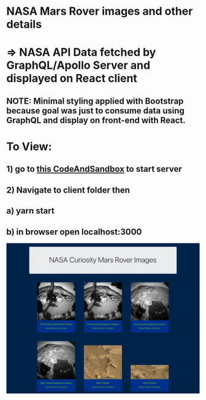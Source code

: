 # NASA Mars Rover images and other details

# => NASA API Data fetched by GraphQL/Apollo Server and displayed on React client
## NOTE: Minimal styling applied with Bootstrap because goal was just to consume data using GraphQL and display on front-end with React.
# To View:

## 1) go to [this CodeAndSandbox](https://tvfqp.sse.codesandbox.io/) to start server

## 2) Navigate to client folder then
##    a) yarn start
##    b) in browser open localhost:3000


<p align="center">
  <img src="client/public/images/desktop-view.png" width="650" title="hover text">
</p>
